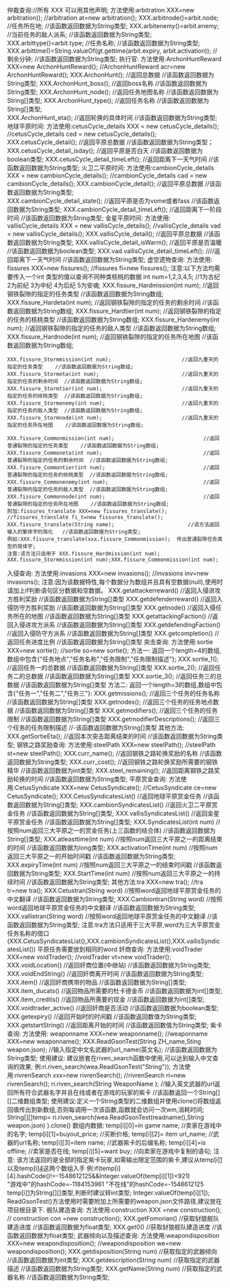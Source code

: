 仲裁查询://所有 XXX 可以用其他声明;
    方法使用:arbitration XXX=new arbitration();         //arbitration at=new arbitration(); 
    XXX.arbitnode()=arbit.node;                   //任务所在地;         //该函数返回数据为String类型;
    XXX.arbitenemy()=arbit.enemy;                  //当前任务的敌人派系;    //该函数返回数据为String类型;
    XXX.arbittype()=arbit.type;                   //任务名称;           //该函数返回数据为String类型;
    XXX.arbittime()=String.valueOf(gt.gettime(arbit.expiry, arbit.activation));   //剩余分钟;   //该函数返回数据为String类型;
执行官:
    方法使用:ArchonHuntReward XXX=new ArchonHuntReward(); //ArchonHuntReward acr=new ArchonHuntReward();
    XXX.ArchonHunt();                                     //返回总数据          //该函数返回数据为String类型;
    XXX.ArchonHunt_boss();                                //返回boss名称        //该函数返回数据为String类型;
    XXX.ArchonHunt_node();                                //返回任务地图名称    //该函数返回数据为String[]类型;
    XXX.ArchonHunt_type();                                //返回任务名称        //该函数返回数据为String[]类型;    
    XXX.ArchonHunt_eta();                                 //返回轮换的具体时间   //该函数返回数据为String类型;
地球平原时间:
    方法使用:cetusCycle_details XXX = new cetusCycle_details();    //cetusCycle_details ced = new cetusCycle_details();
    XXX.cetusCycle_detail();                              //返回平原总数据      //该函数返回数据为String类型；
    XXX.cetusCycle_detail_isday();                        //返回平原是否白天    //该函数返回数据为boolean类型;
    XXX.cetusCycle_detail_timeLeft();                     //返回距离下一天气时间 //该函数返回数据为String类型;
火卫二平原时间:
    方法使用:cambionCycle_details XXX = new cambionCycle_details(); //cambionCycle_details cad = new cambionCycle_details();
    XXX.cambionCycle_detail();                            //返回平原总数据        //该函数返回数据为String类型;                      
    XXX.cambionCycle_detail_state();                      //返回平原是否为vome或者fass //该函数返回数据为String类型;
    XXX.cambionCycle_detail_timeLeft();                   //返回距离下一阶段时间    //该函数返回数据为String类型;
金星平原时间:
    方法使用: vallisCycle_details XXX = new vallisCycle_details();   //vallisCycle_details vad = new vallisCycle_details();
    XXX.vallisCycle_detail();                             //返回平原总数据        //该函数返回数据为String类型;
    XXX.vallisCycle_detail_isWarm();                      //返回平原是否温暖    //该函数返回数据为boolean类型;
    XXX.vad.vallisCycle_detail_timeLeft();                ////返回距离下一天气时间 //该函数返回数据为String类型;
虚空遗物查询:
    方法使用: fissures XXX=new fissures();                   //fissures fi=new fissures();
    注意:以下方法均需要传入一个int 类型的值以查询不同种类核桃的数据
    int num=1,2,3,4,5;              //1为古纪  2为前纪  3为中纪  4为后纪  5为安魂;
    XXX.fissure_Hardmission(int num);                       //返回钢铁裂隙的指定的任务类型    //该函数返回数据为String数组;
    XXX.fissure_Hardeta(int num);                            //返回钢铁裂隙的指定的任务的剩余时间  //该函数返回数据为String数组;
    XXX.fissure_Hardtier(int num);                           //返回钢铁裂隙的指定的任务的核桃类型  //该函数返回数据为String数组;
    XXX.fissure_Hardenemy(int num);                          //返回钢铁裂隙的指定的任务的敌人类型  //该函数返回数据为String数组;
    XXX.fissure_Hardnode(int num);                           //返回钢铁裂隙的指定的任务所在地图    //该函数返回数据为String数组;

    XXX.fissure_Stormmission(int num);                       //返回九重天的指定的任务类型    //该函数返回数据为String数组;
    XXX.fissure_Stormeta(int num);                           //返回九重天的指定的任务的剩余时间  //该函数返回数据为String数组;
    XXX.fissure_Stormtier(int num);                          //返回九重天的指定的任务的核桃类型  //该函数返回数据为String数组;
    XXX.fissure_Stormenemy(int num);                         //返回九重天的指定的任务的敌人类型  //该函数返回数据为String数组;
    XXX.fissure_Stormnode(int num);                          //返回九重天的指定的任务所在地图    //该函数返回数据为String数组;

    XXX.fissure_Commonmission(int num);                             //返回普通裂隙的指定的任务类型    //该函数返回数据为String数组;
    XXX.fissure_Commoneta(int num);                                 //返回普通裂隙的指定的任务的剩余时间  //该函数返回数据为String数组;
    XXX.fissure_Commontier(int num);                                //返回普通裂隙的指定的任务的核桃类型  //该函数返回数据为String数组;
    XXX.fissure_Commonenemy(int num);                               //返回普通裂隙的指定的任务的敌人类型  //该函数返回数据为String数组;
    XXX.fissure_Commonnode(int num);                                //返回普通裂隙的指定的任务所在地图    //该函数返回数据为String数组;
    附加:fissures_translate XXX=new fissures_translate();     //fissures_translate fi_t=new fissures_translate();
    XXX.fissure_translate(String name);                        //该方法返回输入的繁体字的简化   //该函数返回数据为String类型;
    例如:XXX.fissure_translate(xxx.fissure_Commonmission);  传出普通裂隙任务类型的简体字;
    注意:该方法只适用于 XXX.fissure_Hardmission(int num);  XXX.fissure_Stormmission(int num);XXX.fissure_Commonmission(int num);
入侵查询:
    方法使用:invasions XXX=new invasions();                 //invasions inv=new invasions();
    注意:因为该数据特性,每个数据分为数组并且具有空数据(null),使用时请加上if判断语句区分数据和空数据。
    XXX.getattackerreward()                 //返回入侵进攻方胜利奖励        //该函数返回数据为String[]类型
    XXX.getdefenderreward()                 //返回入侵防守方胜利奖励        //该函数返回数据为String[]类型
    XXX.getnode()                           //返回入侵任务所在的地图        //该函数返回数据为String[]类型
    XXX.getattackingFaction()               //返回入侵进攻方派系            //该函数返回数据为String[]类型
    XXX.getdefendingFaction()               //返回入侵防守方派系            //该函数返回数据为String[]类型
    XXX.getcompletion()                     //返回任务进度比例              //该函数返回数据为String[]类型
突击查询:
    方法使用:sortie XXX=new sortie();                       //sortie so=new sortie();
    方法一:
        返回一个length=4的数组,数组中包含{"任务地点","任务名称","任务限制","任务限制描述"};
    XXX.sortie_1();                         //返回任务一的总数据            //该函数返回数据为String[]类型
    XXX.sortie_2();                         //返回任务二的总数据            //该函数返回数据为String[]类型
    XXX.sortie_3();                         //返回任务三的总数据            //该函数返回数据为String[]类型
    方法二:
        返回一个length=3的数组,数组中包含{"任务一","任务二","任务三"}:
    XXX.getmissions();                       //返回三个任务的任务名称           //该函数返回数据为String[]类型
    XXX.getnodes();                          //返回三个任务的任务地点数据        //该函数返回数据为String[]类型
    XXX.getmodifiers();                      //返回三个任务的任务限制            //该函数返回数据为String[]类型
    XXX.getmodifierDescriptions();           //返回三个任务的任务限制描述        //-该函数返回数据为String[]类型
    其他方法:
    XXX.getSortieEta();                      //返回本次突击距离结束的时间         //该函数返回数据为String类型;
钢铁之路奖励查询:
    方法使用:steelPath XXX=new steelPath();   //steelPath st=new steelPath();
    XXX.curr_name();                         //返回钢铁之路轮换奖励的名称         //该函数返回数据为String类型;
    XXX.curr_cost();                         //返回钢铁之路轮换奖励所需要的钢铁精华 //该函数返回数据为int类型;
    XXX.steel_remaining();                   //返回距离钢铁之路奖励轮换的时间       //该函数返回数据为String类型;
平原赏金查询:
    方法使用:CetusSyndicate XXX=new CetusSyndicate(); //CetusSyndicate ce=new CetusSyndicate();
    XXX.CetusSyndicatesList()                //返回地球平原赏金任务             //该函数返回数据为String[]类型;
    XXX.cambionSyndicatesList()              //返回火卫二平原赏金任务           //该函数返回数据为String[]类型;
    XXX.vallisSyndicatesList()               //返回金星平原赏金任务              //该函数返回数据为String[]类型;
    XXX.SyndicatesList(int num)              //按照num返回三大平原之一的赏金任务(上三函数的结合体)  //该函数返回数据为String[]类型;
    XXX.atleasttime(int num)                //按照num返回三大平原之一的距离结束的时间   //该函数返回数据为long类型;
    XXX.activationTime(int num)             //按照num返回三大平原之一的开始时间戳       //该函数返回数据为String类型;
    XXX.expiryTime(int num)                 //按照num返回三大平原之一的结束时间戳       //该函数返回数据为String类型;
    XXX.StartTime(int num)                  //按照num返回三大平原之一的持续时间         //该函数返回数据为String类型;
    其他方法:tra XXX=new tra();             //tra tr=new tra();
    XXX.Cetustran(String word)              //按照word返回地球平原赏金任务的中文翻译    //该函数返回数据为String类型;
    XXX.Cambiontran(String word)            //按照word返回地球平原赏金任务的中文翻译    //该函数返回数据为String类型;
    XXX.vallistran(String word)             //按照word返回地球平原赏金任务的中文翻译    //该函数返回数据为String类型;
    注意:tra方法只适用于三大平原,word为三大平原赏金任务名称的借口(XXX.CetusSyndicatesList(),XXX.cambionSyndicatesList(),XXX.vallisSyndicatesList())
            平原任务需要放到相同的word
奸商查询:
    方法使用:voidTrader XXX=new voidTrader();   //voidTrader vt=new voidTrader();
    XXX.voidLocation()                      //返回奸商位置(中继站)              //该函数返回数据为String类型;
    XXX.voidEndString()                     //返回奸商离开时间                  //该函数返回数据为String类型;
    XXX.item()                              //返回奸商携带的物品                //该函数返回数据为String[]类型;
    XXX.item_ducats()                       //返回物品所需要的杜卡德金币         //该函数返回数据为int[]类型;   
    XXX.item_credits()                      //返回物品所需要的现金              //该函数返回数据为int[]类型;
    XXX.voidtrader_active()                 //返回奸商是否活动                  //该函数返回数据为boolean类型;
    XXX.getexpiry()                         //返回开始时的时间戳                //该函数返回数值为String类型;
    XXX.getstartString()                    //返回距离开始的时间                //该函数返回数值为String类型;
紫卡查询:
    方法使用: weaponname XXX=new weaponname();      //weaponname XXX=new weaponname();
    XXX.ReadGsonTest(String ZH_name,Sting weapon.json);       //输入指定中文名武器的url_name(英文名); //该函数返回数据为String类型;
    使用建议:
        建议嵌套在riven_search函数中使用,可以达到输入中文查询的效果;
        例:ri.riven_search(wea.ReadGsonTest("String"));
    方法使用:rivrenSearch xxx=new rivrenSearch();  //rivrenSearch ri=new rivrenSearch();
    ri.riven_search(String WeaponName );   //输入英文武器的url返回所有符合武器名字并且在线或者在游戏的玩家的紫卡    //该函数返回一个String[][]二维数组类型;
    使用建议:定义一个String类型的二维数组并使用clone()将数组返回值传出到新数组,否则每调用一次该函数,函数就会访问一次wm,消耗时间;
        String[][]temp= ri.riven_search(wea.ReadGsonTest(readname(),String weapon.json) ).clone()
    数组内数据:
        temp[i][0]=in game name;       //卖家在游戏中的名字;
        temp[i][1]=buyout_price;       //买断价格;
        temp[i][2]= item url_name;      //武器的url名称;
        temp[i][3]=item name;           //武器紫卡的后缀名称;
        temp[i][4]=is offline;          //卖家是否在线;
        temp[i][5]=want buy;            //向卖家在游戏中复制的语句;
    注意:
        该方法返回的是全部的指定紫卡玩家,如需输出限定范围的紫卡,建议从temp[i][1](此为买断价格)以及temp[i][4](此为卖家是否在线)这两个数组入手
        例:if(temp[i][4].hashCode()!=-1548612125&&Integer.valueOf(temp[i][1])<921)  
        "游戏中"的hashCode=-1184153961  "不在线"的hashCode=-1548612125
        temp[i][1](买断价格)为String[][]类型,判断时建议转int类型;
        Integer.valueOf(temp[i][1]);
        ReadGsonTest()方法使用时需要附加上所需要的weapon.json文件路径,建议放在项目根目录下.
舰队建造查询:
    方法使用:construction XXX =new construction();      //  construction con =new construction();
        XXX.getFomorian()              //获取豺狼舰队建造进度               //该函数返回数据为float类型;
        XXX.get0()              //获取豺狼舰队建造进度              //该函数返回数据为float类型;
武器倾向以及描述查询:
    方法使用:weapondisposition XXX=new weapondisposition(); //weapondisposition we=new weapondisposition();
        XXX.getdisposition(String num)            //获取指定的武器倾向      //该函数返回数据为int类型;
        XXX.getdescription(String num)            //获取指定的武器描述      //该函数返回数据为String类型;
        XXX.getName(String num)                   //获取指定的武器名称      //该函数返回数据为String类型;
        
